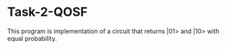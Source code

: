 # Task-2-QOSF
This program is implementation of a circuit that returns |01> and |10> with equal probability. 
